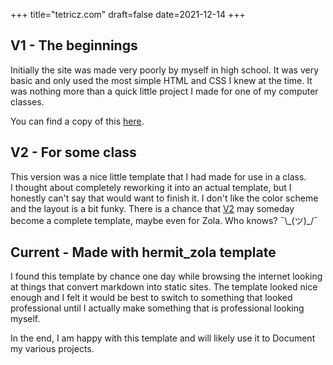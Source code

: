 +++
title="tetricz.com"
draft=false
date=2021-12-14
+++

## V1 - The beginnings

Initially the site was made very poorly by myself in high school. 
It was very basic and only used the most simple HTML and CSS I knew at the time.
It was nothing more than a quick little project I made for one of my computer classes.  

You can find a copy of this [here](https://www.tetricz.com/archive/v1/).

## V2 - For some class

This version was a nice little template that I had made for use in a class.  
I thought about completely reworking it into an actual template, but I honestly can't say that would want to finish it. I don't like the color scheme and the layout is a bit funky. There is a chance that [V2](https://www.tetricz.com/archive/v2/) may someday become a complete template, maybe even for Zola. Who knows? ¯\\\_(ツ)\_/¯

## Current - Made with hermit_zola template

I found this template by chance one day while browsing the internet looking at things that convert markdown into static sites.
The template looked nice enough and I felt it would be best to switch to something that looked professional until I actually make something that is professional looking myself.  

In the end, I am happy with this template and will likely use it to Document my various projects.
